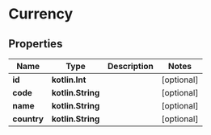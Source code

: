 
# Currency

## Properties
Name | Type | Description | Notes
------------ | ------------- | ------------- | -------------
**id** | **kotlin.Int** |  |  [optional]
**code** | **kotlin.String** |  |  [optional]
**name** | **kotlin.String** |  |  [optional]
**country** | **kotlin.String** |  |  [optional]



